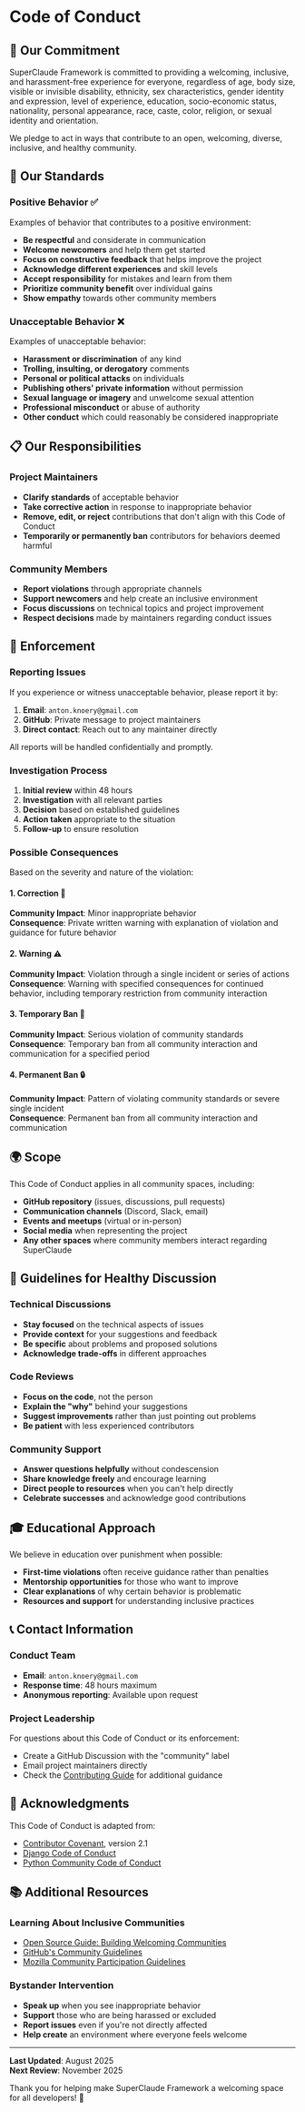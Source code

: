 # Code of Conduct

## 🤝 Our Commitment

SuperClaude Framework is committed to providing a welcoming, inclusive, and harassment-free experience for everyone, regardless of age, body size, visible or invisible disability, ethnicity, sex characteristics, gender identity and expression, level of experience, education, socio-economic status, nationality, personal appearance, race, caste, color, religion, or sexual identity and orientation.

We pledge to act in ways that contribute to an open, welcoming, diverse, inclusive, and healthy community.

## 🎯 Our Standards

### Positive Behavior ✅

Examples of behavior that contributes to a positive environment:

- **Be respectful** and considerate in communication
- **Welcome newcomers** and help them get started  
- **Focus on constructive feedback** that helps improve the project
- **Acknowledge different experiences** and skill levels
- **Accept responsibility** for mistakes and learn from them
- **Prioritize community benefit** over individual gains
- **Show empathy** towards other community members

### Unacceptable Behavior ❌

Examples of unacceptable behavior:

- **Harassment or discrimination** of any kind
- **Trolling, insulting, or derogatory** comments
- **Personal or political attacks** on individuals
- **Publishing others' private information** without permission
- **Sexual language or imagery** and unwelcome sexual attention
- **Professional misconduct** or abuse of authority
- **Other conduct** which could reasonably be considered inappropriate

## 📋 Our Responsibilities

### Project Maintainers
- **Clarify standards** of acceptable behavior
- **Take corrective action** in response to inappropriate behavior
- **Remove, edit, or reject** contributions that don't align with this Code of Conduct
- **Temporarily or permanently ban** contributors for behaviors deemed harmful

### Community Members
- **Report violations** through appropriate channels
- **Support newcomers** and help create an inclusive environment
- **Focus discussions** on technical topics and project improvement
- **Respect decisions** made by maintainers regarding conduct issues

## 🚨 Enforcement

### Reporting Issues

If you experience or witness unacceptable behavior, please report it by:

1. **Email**: `anton.knoery@gmail.com`
2. **GitHub**: Private message to project maintainers
3. **Direct contact**: Reach out to any maintainer directly

All reports will be handled confidentially and promptly.

### Investigation Process

1. **Initial review** within 48 hours
2. **Investigation** with all relevant parties
3. **Decision** based on established guidelines
4. **Action taken** appropriate to the situation
5. **Follow-up** to ensure resolution

### Possible Consequences

Based on the severity and nature of the violation:

#### 1. Correction 📝
**Community Impact**: Minor inappropriate behavior  
**Consequence**: Private written warning with explanation of violation and guidance for future behavior

#### 2. Warning ⚠️
**Community Impact**: Violation through a single incident or series of actions  
**Consequence**: Warning with specified consequences for continued behavior, including temporary restriction from community interaction

#### 3. Temporary Ban 🚫
**Community Impact**: Serious violation of community standards  
**Consequence**: Temporary ban from all community interaction and communication for a specified period

#### 4. Permanent Ban 🔒
**Community Impact**: Pattern of violating community standards or severe single incident  
**Consequence**: Permanent ban from all community interaction and communication

## 🌍 Scope

This Code of Conduct applies in all community spaces, including:

- **GitHub repository** (issues, discussions, pull requests)
- **Communication channels** (Discord, Slack, email)
- **Events and meetups** (virtual or in-person)
- **Social media** when representing the project
- **Any other spaces** where community members interact regarding SuperClaude

## 💬 Guidelines for Healthy Discussion

### Technical Discussions
- **Stay focused** on the technical aspects of issues
- **Provide context** for your suggestions and feedback
- **Be specific** about problems and proposed solutions
- **Acknowledge trade-offs** in different approaches

### Code Reviews
- **Focus on the code**, not the person
- **Explain the "why"** behind your suggestions
- **Suggest improvements** rather than just pointing out problems
- **Be patient** with less experienced contributors

### Community Support
- **Answer questions helpfully** without condescension
- **Share knowledge freely** and encourage learning
- **Direct people to resources** when you can't help directly
- **Celebrate successes** and acknowledge good contributions

## 🎓 Educational Approach

We believe in education over punishment when possible:

- **First-time violations** often receive guidance rather than penalties
- **Mentorship opportunities** for those who want to improve
- **Clear explanations** of why certain behavior is problematic
- **Resources and support** for understanding inclusive practices

## 📞 Contact Information

### Conduct Team
- **Email**: `anton.knoery@gmail.com`
- **Response time**: 48 hours maximum
- **Anonymous reporting**: Available upon request

### Project Leadership
For questions about this Code of Conduct or its enforcement:
- Create a GitHub Discussion with the "community" label
- Email project maintainers directly
- Check the [Contributing Guide](CONTRIBUTING.md) for additional guidance

## 🙏 Acknowledgments

This Code of Conduct is adapted from:
- [Contributor Covenant](https://www.contributor-covenant.org/), version 2.1
- [Django Code of Conduct](https://www.djangoproject.com/conduct/)
- [Python Community Code of Conduct](https://www.python.org/psf/conduct/)

## 📚 Additional Resources

### Learning About Inclusive Communities
- [Open Source Guide: Building Welcoming Communities](https://opensource.guide/building-community/)
- [GitHub's Community Guidelines](https://docs.github.com/en/site-policy/github-terms/github-community-guidelines)
- [Mozilla Community Participation Guidelines](https://www.mozilla.org/en-US/about/governance/policies/participation/)

### Bystander Intervention
- **Speak up** when you see inappropriate behavior
- **Support** those who are being harassed or excluded
- **Report issues** even if you're not directly affected
- **Help create** an environment where everyone feels welcome

---

**Last Updated**: August 2025  
**Next Review**: November 2025

Thank you for helping make SuperClaude Framework a welcoming space for all developers! 🚀